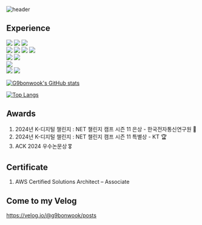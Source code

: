 ![header](https://capsule-render.vercel.app/api?type=waving&color=gradient&height=300&text=Bonwook's%20Github)

## Experience
<img src="https://img.shields.io/badge/Python-3776AB?style=flat-square&logo=Python&logoColor=white"/> <img src="https://img.shields.io/badge/Spring-6DB33F?style=flat-square&logo=Spring&logoColor=white"/>
<img src="https://img.shields.io/badge/SpringBoot-6DB33F?style=flat-square&logo=SpringBoot&logoColor=white"/> <br> 
<img src="https://img.shields.io/badge/MySQL-4479A1?style=flat-square&logo=MySQL&logoColor=white"/> <img src="https://img.shields.io/badge/MongoDB-47A248?style=flat-square&logo=MongoDB&logoColor=white"/> <img src="https://img.shields.io/badge/PostgreSQL-4169E1?style=flat-square&logo=PostgreSQL&logoColor=white"/> <img src="https://img.shields.io/badge/Apache Kafka-231F20?style=flat-square&logo=apachekafka&logoColor=white"/> <br>
<img src="https://img.shields.io/badge/Langchain-1C3C3C?style=flat-square&logo=Langchain&logoColor=white"/> <img src="https://img.shields.io/badge/Langgraph-1C3C3C?style=flat-square&logo=Langgraph&logoColor=white"/><br>
<img src="https://img.shields.io/badge/Wireshark-1679A7?style=flat-square&logo=Wireshark&logoColor=white"/> <br>
<img src="https://img.shields.io/badge/macOS-000000?style=flat-square&logo=macOS&logoColor=white"/> <img src="https://img.shields.io/badge/Linux-FCC624?style=flat-square&logo=Linux&logoColor=white"/> 

[![G9bonwook's GitHub stats](https://github-readme-stats.vercel.app/api?username=G9bonwook)](https://github.com/G9bonwook/github-readme-stats)

[![Top Langs](https://github-readme-stats.vercel.app/api/top-langs/?username=G9bonwook)](https://github.com/G9bonwook/github-readme-stats)


## Awards
1. 2024년 K-디지털 챌린지 : NET 챌린지 캠프 시즌 11 은상 - 한국전자통신연구원 🥈
2. 2024년 K-디지털 챌린지 : NET 챌린지 캠프 시즌 11 특별상 - KT 🏆
3. ACK 2024 우수논문상 🎖️


## Certificate
1. AWS Certified Solutions Architect – Associate 


## Come to my Velog
https://velog.io/@g9bonwook/posts



<!--
**G9bonwook/G9bonwook** is a ✨ _special_ ✨ repository because its `README.md` (this file) appears on your GitHub profile.

Here are some ideas to get you started:

- 🔭 I’m currently working on ...
- 🌱 I’m currently learning ...
- 👯 I’m looking to collaborate on ...
- 🤔 I’m looking for help with ...
- 💬 Ask me about ...
- 📫 How to reach me: ...
- 😄 Pronouns: ...
- ⚡ Fun fact: ...
-->
